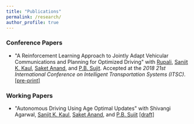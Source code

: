 ```yaml
---
title: "Publications"
permalink: /research/
author_profile: true
---
```




### Conference Papers

* "A Reinforcement Learning Approach to Jointly Adapt Vehicular Communications and Planning for Optimized Driving" with [Rupali](https://rupalibhati.github.io/), [Sanjit K. Kaul](https://sites.google.com/view/sanjitkkaul/), [Saket Anand](https://www.iiitd.edu.in/~anands/), and [P.B. Sujit](https://www.iiitd.ac.in/sujit).  Accepted at the *2018 21st International Conference on Intelligent Transportation Systems (ITSC)*. [[pre-print]](https://arxiv.org/pdf/1807.03515)


### Working Papers

* "Autonomous Driving Using Age Optimal Updates"  with Shivangi Agarwal, [Sanjit K. Kaul](https://sites.google.com/view/sanjitkkaul/), [Saket Anand](https://www.iiitd.edu.in/~anands/), and [P.B. Sujit](https://www.iiitd.ac.in/sujit) [[draft]](https://drive.google.com/file/d/14dYpQDpxe9LEP8Ovu9ECyo91XBPOqrG7/view?usp=sharing)
